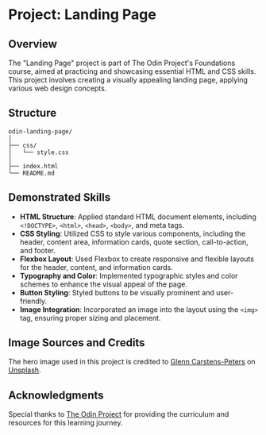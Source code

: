 # Project: Landing Page

## Overview

The "Landing Page" project is part of The Odin Project's Foundations course, aimed at practicing and showcasing essential HTML and CSS skills. This project involves creating a visually appealing landing page, applying various web design concepts.

## Structure

```plaintext
odin-landing-page/
│
├── css/
│   └── style.css
│
├── index.html
└── README.md
```

## Demonstrated Skills

- **HTML Structure**: Applied standard HTML document elements, including `<!DOCTYPE>`, `<html>`, `<head>`, `<body>`, and meta tags.
- **CSS Styling**: Utilized CSS to style various components, including the header, content area, information cards, quote section, call-to-action, and footer.
- **Flexbox Layout**: Used Flexbox to create responsive and flexible layouts for the header, content, and information cards.
- **Typography and Color**: Implemented typographic styles and color schemes to enhance the visual appeal of the page.
- **Button Styling**: Styled buttons to be visually prominent and user-friendly.
- **Image Integration**: Incorporated an image into the layout using the `<img>` tag, ensuring proper sizing and placement.

## Image Sources and Credits

The hero image used in this project is credited to [Glenn Carstens-Peters](https://unsplash.com/@glenncarstenspeters?utm_content=creditCopyText&utm_medium=referral&utm_source=unsplash) on [Unsplash](https://unsplash.com/photos/person-using-macbook-pro-npxXWgQ33ZQ?utm_content=creditCopyText&utm_medium=referral&utm_source=unsplash).

## Acknowledgments

Special thanks to [The Odin Project](https://www.theodinproject.com) for providing the curriculum and resources for this learning journey.